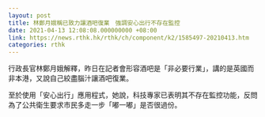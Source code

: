 ```yaml
---
layout: post
title: 林鄭月娥稱已致力讓酒吧復業　強調安心出行不存在監控
date: 2021-04-13 12:08:08.000000000 +08:00
link: https://news.rthk.hk/rthk/ch/component/k2/1585497-20210413.htm
categories: rthk
---
```


行政長官林鄭月娥解釋，昨日在記者會形容酒吧是「非必要行業」，講的是英國而非本港，又說自己絞盡腦汁讓酒吧復業。

至於使用「安心出行」應用程式，她說，科技專家已表明其不存在監控功能，反問為了公共衛生要求市民多走一步「嘟一嘟」是否很過份。

